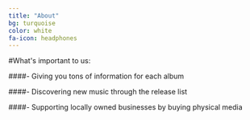 ```yaml
---
title: "About"
bg: turquoise
color: white
fa-icon: headphones
---
```


#What's important to us:

####- Giving you tons of information for each album

####- Discovering new music through the release list

####- Supporting locally owned businesses by buying physical media

